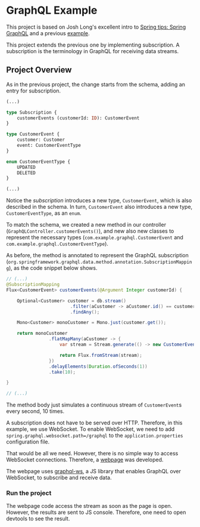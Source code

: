# GraphQL Example
This project is based on Josh Long's excellent intro to [Spring tips: Spring GraphQL](https://www.youtube.com/watch?v=kVSYVhmvNCI) and a previous [example](../mutation/).

This project extends the previous one by implementing subscription. A subscription is the terminology in GraphQL for receiving data streams.

## Project Overview
As in the previous project, the change starts from the schema, adding an entry for subscription.

```graphql
(...)

type Subscription {
    customerEvents (customerId: ID): CustomerEvent
}

type CustomerEvent {
    customer: Customer
    event: CustomerEventType
}

enum CustomerEventType {
    UPDATED
    DELETED
}

(...)
```

Notice the _subscription_ introduces a new type, `CustomerEvent`, which is also described in the schema. In turn, `CustomerEvent` also introduces a new type, `CustomerEventType`, as an `enum`.

To match the schema, we created a new method in our controller (`GraphQLController.customerEvents()`), and new also new classes to represent the necessary types (`com.example.graphql.CustomerEvent` and `com.example.graphql.CustomerEventType`).

As before, the method is annotated to represent the GraphQL subscription (`org.springframework.graphql.data.method.annotation.SubscriptionMapping`), as the code snippet below shows.

```java
// (...)
@SubscriptionMapping
Flux<CustomerEvent> customerEvents(@Argument Integer customerId) {

    Optional<Customer> customer = db.stream()
                        .filter(aCustomer -> aCustomer.id() == customerId)
                        .findAny();

    Mono<Customer> monoCustomer = Mono.just(customer.get());

    return monoCustomer
                .flatMapMany(aCustomer -> {
                    var stream = Stream.generate(() -> new CustomerEvent(aCustomer, Math.random() > .5 ? CustomerEventType.DELETED: CustomerEventType.UPDATED));

                    return Flux.fromStream(stream);
                })
                .delayElements(Duration.ofSeconds(1))
                .take(10);

}

// (...)
```
The method body just simulates a continuous stream of `CustomerEvent`s every second, 10 times. 

A subscription does not have to be served over HTTP. Therefore, in this example, we use WebSocket. To enable WebSocket, we need to add `spring.graphql.websocket.path=/graphql` to the `application.properties` configuration file. 

That would be all we need. However, there is no simple way to access WebSocket connections. Therefore, a [webpage](./src/main/resources/static/index.html) was developed.

The webpage uses [graphql-ws](https://github.com/enisdenjo/graphql-ws), a JS library that enables GraphQL over WebSocket, to subscribe and receive data.


### Run the project
The webpage code access the stream as soon as the page is open. However, the results are sent to JS console. Therefore, one need to open devtools to see the result. 